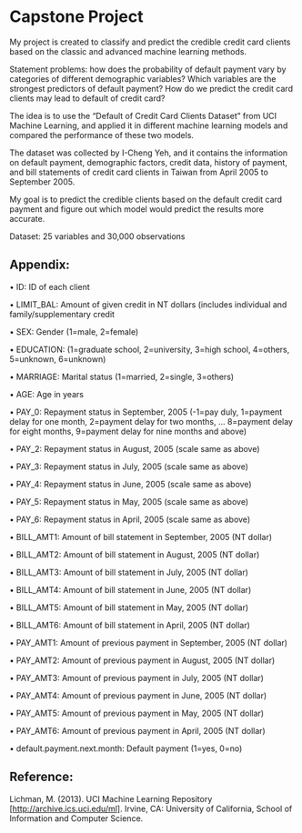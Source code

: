 # Capstone Project

My project is created to classify and predict the credible credit card clients based on the classic and advanced machine learning methods. 

Statement problems: how does the probability of default payment vary by categories of different demographic variables? Which variables are the strongest predictors of default payment? How do we predict the credit card clients may lead to default of credit card? 

The idea is to use the “Default of Credit Card Clients Dataset” from UCI Machine Learning, and applied it in different machine learning models and compared the performance of these two models. 

The dataset was collected by I-Cheng Yeh, and it contains the information on default payment, demographic factors, credit data, history of payment, and bill statements of credit card clients in Taiwan from April 2005 to September 2005.

My goal is to predict the credible clients based on the default credit card payment and figure out which model would predict the results more accurate.


Dataset: 25 variables and 30,000 observations

## Appendix:

•	ID: ID of each client

•	LIMIT_BAL: Amount of given credit in NT dollars (includes individual and family/supplementary credit

•	SEX: Gender (1=male, 2=female)

•	EDUCATION: (1=graduate school, 2=university, 3=high school, 4=others, 5=unknown, 6=unknown)

•	MARRIAGE: Marital status (1=married, 2=single, 3=others)

•	AGE: Age in years

•	PAY_0: Repayment status in September, 2005 (-1=pay duly, 1=payment delay for one month, 2=payment delay for two months, ...   8=payment delay for eight months, 9=payment delay for nine months and above)

•	PAY_2: Repayment status in August, 2005 (scale same as above)

•	PAY_3: Repayment status in July, 2005 (scale same as above)

•	PAY_4: Repayment status in June, 2005 (scale same as above)

•	PAY_5: Repayment status in May, 2005 (scale same as above)

•	PAY_6: Repayment status in April, 2005 (scale same as above)

•	BILL_AMT1: Amount of bill statement in September, 2005 (NT dollar)

•	BILL_AMT2: Amount of bill statement in August, 2005 (NT dollar)

•	BILL_AMT3: Amount of bill statement in July, 2005 (NT dollar)

•	BILL_AMT4: Amount of bill statement in June, 2005 (NT dollar)

•	BILL_AMT5: Amount of bill statement in May, 2005 (NT dollar)

•	BILL_AMT6: Amount of bill statement in April, 2005 (NT dollar)

•	PAY_AMT1: Amount of previous payment in September, 2005 (NT dollar)

•	PAY_AMT2: Amount of previous payment in August, 2005 (NT dollar)

•	PAY_AMT3: Amount of previous payment in July, 2005 (NT dollar)

•	PAY_AMT4: Amount of previous payment in June, 2005 (NT dollar)

•	PAY_AMT5: Amount of previous payment in May, 2005 (NT dollar)

•	PAY_AMT6: Amount of previous payment in April, 2005 (NT dollar)

•	default.payment.next.month: Default payment (1=yes, 0=no)


## Reference:
Lichman, M. (2013). UCI Machine Learning Repository [http://archive.ics.uci.edu/ml]. Irvine, CA: University of California, School of Information and Computer Science.
